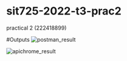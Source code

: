 # sit725-2022-t3-prac2
practical 2 (222418899)


#Outputs
![postman_result](https://user-images.githubusercontent.com/62114701/203434314-f315f18e-e8b5-4034-9fe9-a9e879490ed2.jpg)

![apichrome_result](https://user-images.githubusercontent.com/62114701/203434325-d054e5a7-05e2-4eaa-a524-7c67de031d63.jpg)
